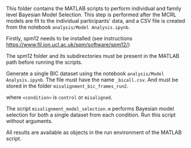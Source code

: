 This folder contains the MATLAB scripts to perform individual and family level Bayesian Model Selection. This step is performed after the MCRL models are fit to the individual participants' data, and a CSV file is created from the notebook `analysis/Model Analysis.ipynb`.

Firstly, spm12 needs to be installed (see instructions https://www.fil.ion.ucl.ac.uk/spm/software/spm12/)

The spm12 folder and its subdirectories must be present in the MATLAB path before running the scripts.

Generate a single BIC dataset using the notebook `analysis/Model Analysis.ipynb`. The file must have the name <code><condition>_bicall.csv</code>. And must be stored in the folder `misalignment_bic_frames_run2`.

where `<condition>` is `control` or `misaligned`.

The script `misalignment_model_selection.m` performs Bayesian model selection for both a single dataset from each condition. Run this script without arguments.

All results are available as objects in the run environment of the MATLAB script.


